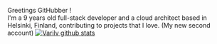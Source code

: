 Greetings GitHubber !  <br/>
I'm a 9 years old full-stack developer and a cloud architect based in Helsinki, Finland, contributing to projects that I love. (My new second account)
[![Varilv github stats](https://github-readme-stats.vercel.app/api?username=Varulv1997&theme=midnight-purple&show_icons=true)](https://github.com/Varulv1997/github-readme-stats)
